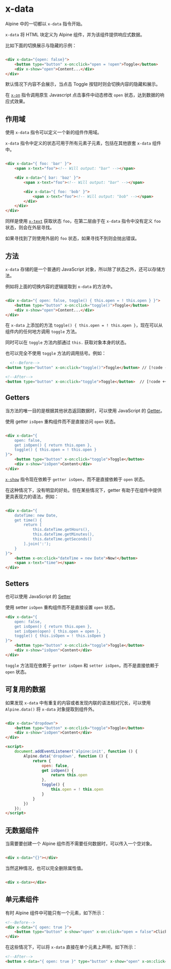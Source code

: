 # x-data

Alpine 中的一切都以 `x-data` 指令开始。

`x-data` 将 HTML 块定义为 Alpine 组件，并为该组件提供响应式数据。

比如下面的切换展示与隐藏的示例：

```html

<div x-data="{open: false}">
    <button type="button" x-on:click="open = !open">Toggle</button>
    <div x-show="open">Content...</div>
</div>
```

默认情况下内容不会展示，当点击 Toggle 按钮时则会切换内容的隐藏和展示。

在 [`x-on`](x-on.md) 指令调用原生 Javascript 点击事件中动态修改 `open` 状态，达到数据的响应式效果。

## 作用域

使用 `x-data` 指令可以定义一个新的组件作用域。

`x-data` 指令中定义的状态可用于所有元素子元素，包括在其他嵌套 `x-data` 组件中。

```html

<div x-data="{ foo: 'bar' }">
    <span x-text="foo"><!-- Will output: "bar" --></span>

    <div x-data="{ bar: 'baz' }">
        <span x-text="foo"><!-- Will output: "bar" --></span>

        <div x-data="{ foo: 'bob' }">
            <span x-text="foo"><!-- Will output: "bob" --></span>
        </div>
    </div>
</div>
```

同样是使用 [`x-text`](x-text.md) 获取状态 `foo`，在第二层由于在 `x-data` 指令中没有定义 `foo` 状态，则会在外层寻找。

如果寻找到了则使用外层的 `foo` 状态，如果寻找不到则会抛出错误。

## 方法

`x-data` 存储的是一个普通的 JavaScript 对象，所以除了状态之外，还可以存储方法。

例如将上面的切换内容的逻辑提取到 `x-data` 的方法中。

```html {1}

<div x-data="{ open: false, toggle() { this.open = ! this.open } }">
    <button type="button" x-on:click="toggle()">Toggle</button>
    <div x-show="open">Content...</div>
</div>
```

在 `x-data` 上添加的方法 `toggle() { this.open = ! this.open }`，现在可以从组件内的任何地方调用 `toggle` 方法。

同时可以在 `toggle` 方法内部通过 `this.` 获取对象本身的状态。

也可以完全不使用 `toggle` 方法的调用括号。例如：

```html
  <!--Before-->
<button type="button" x-on:click="toggle()">Toggle</button> // [!code --]

<!--After-->
<button type="button" x-on:click="toggle">Toggle</button>  // [!code ++]
```

## Getters

当方法的唯一目的是根据其他状态返回数据时，可以使用 JavaScript
的 [Getter](https://developer.mozilla.org/zh-CN/docs/Web/JavaScript/Reference/Functions/get)。

使用 getter `isOpen` 重构组件而不是直接访问 `open` 状态。

```html {3,7}

<div x-data="{
    open: false,
    get isOpen() { return this.open },
    toggle() { this.open = ! this.open }
}">
    <button type="button" x-on:click="toggle">Toggle</button>
    <div x-show="isOpen">Content</div>
</div>
```

[`x-show`](x-show.md) 指令现在依赖于 `getter isOpen`，而不是直接依赖于 `open` 状态。

在这种情况下，没有明显的好处。但在某些情况下，getter 有助于在组件中提供更具表现力的语法，例如：

```html

<div x-data="{
    dateTime: new Date,
    get time() {
        return [
            this.dateTime.getHours(),
            this.dateTime.getMinutes(),
            this.dateTime.getSeconds()
        ].join(':');
    }
}">
    <button x-on:click="dateTime = new Date">Now!</button>
    <span x-text="time"></span>
</div>
```

## Setters

也可以使用 JavaScript 的 [Setter](https://developer.mozilla.org/zh-CN/docs/Web/JavaScript/Reference/Functions/set)

使用 setter `isOpen` 重构组件而不是直接设置 `open` 状态。

```html
<div x-data="{
    open: false,
    get isOpen() { return this.open },
    set isOpen(open) { this.open = open },
    toggle() { this.isOpen = ! this.isOpen }
}">
    <button type="button" x-on:click="toggle">Toggle</button>
    <div x-show="isOpen">Content</div>
</div>
```

`toggle` 方法现在依赖于 `getter isOpen` 和 `setter isOpen`，而不是直接依赖于 `open` 状态。


## 可复用的数据

如果发现 `x-data` 中有重复的内容或者发现内联的语法相对冗长，可以使用 `Alpine.data()` 将 `x-data` 对象提取到组件外。

```html

<div x-data="dropdown">
    <button type="button" x-on:click="toggle">Toggle</button>
    <div x-show="isOpen">Content</div>
</div>

<script>
    document.addEventListener('alpine:init', function () {
        Alpine.data('dropdown', function () {
            return {
                open: false,
                get isOpen() {
                    return this.open
                },
                toggle() {
                    this.open = ! this.open
                }
            }
        })
    });
</script>
```

## 无数据组件

当需要要创建一个 Alpine 组件而不需要任何数据时，可以传入一个空对象。

```html

<div x-data="{}"></div>
```

当然这种情况，也可以完全删除属性值。

```html

<div x-data></div>
```

## 单元素组件

有时 Alpine 组件中可能只有一个元素，如下所示：

```html
<!--Before-->
<div x-data="{ open: true }">
    <button type="button" x-show="open" x-on:click="open = false">Click to Hide Me</button>
</div>
```

在这些情况下，可以将 `x-data` 直接在单个元素上声明，如下所示：

```html
<!--After-->
<button x-data="{ open: true }" type="button" x-show="open" x-on:click="open = false">Click to Hide Me</button>
```
